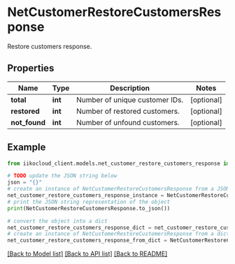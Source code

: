 # NetCustomerRestoreCustomersResponse

Restore customers response.

## Properties

Name | Type | Description | Notes
------------ | ------------- | ------------- | -------------
**total** | **int** | Number of unique customer IDs. | [optional] 
**restored** | **int** | Number of restored customers. | [optional] 
**not_found** | **int** | Number of unfound customers. | [optional] 

## Example

```python
from iikocloud_client.models.net_customer_restore_customers_response import NetCustomerRestoreCustomersResponse

# TODO update the JSON string below
json = "{}"
# create an instance of NetCustomerRestoreCustomersResponse from a JSON string
net_customer_restore_customers_response_instance = NetCustomerRestoreCustomersResponse.from_json(json)
# print the JSON string representation of the object
print(NetCustomerRestoreCustomersResponse.to_json())

# convert the object into a dict
net_customer_restore_customers_response_dict = net_customer_restore_customers_response_instance.to_dict()
# create an instance of NetCustomerRestoreCustomersResponse from a dict
net_customer_restore_customers_response_from_dict = NetCustomerRestoreCustomersResponse.from_dict(net_customer_restore_customers_response_dict)
```
[[Back to Model list]](../README.md#documentation-for-models) [[Back to API list]](../README.md#documentation-for-api-endpoints) [[Back to README]](../README.md)


